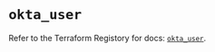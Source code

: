 # `okta_user`

Refer to the Terraform Registory for docs: [`okta_user`](https://registry.terraform.io/providers/okta/okta/4.6.3/docs/resources/user).
